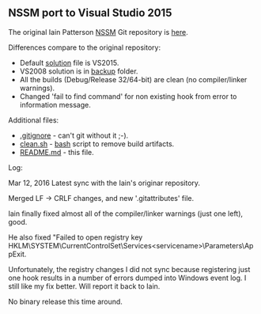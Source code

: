 NSSM port to Visual Studio 2015
-----------------------------------

The original Iain Patterson [NSSM](https://nssm.cc) Git repository is [here](https://git.nssm.cc/?p=nssm.git).

Differences compare to the original repository:

 - Default [solution](nssm.sln) file is VS2015.
 - VS2008 solution is in [backup](backup) folder.
 - All the builds (Debug/Release 32/64-bit) are clean (no compiler/linker warnings).
 - Changed 'fail to find command' for non existing hook from error to information message.

Additional files:

 - [.gitignore](.gitignore) - can't git without it ;-).
 - [clean.sh](clean.sh) - [bash](https://en.wikipedia.org/wiki/Bash_(Unix_shell)) script to remove build artifacts.
 - [README.md](README.md) - this file.

Log:

Mar 12, 2016 Latest sync with the Iain's originar repository.

Merged LF -> CRLF changes, and new '.gitattributes' file.

Iain finally fixed almost all of the compiler/linker warnings (just one left), good.

He also fixed "Failed to open registry key HKLM\SYSTEM\CurrentControlSet\Services\<servicename>\Parameters\AppExit.

Unfortunately, the registry changes I did not sync because registering just one hook results in a number of errors
dumped into Windows event log. I still like my fix better. Will report it back to Iain.

No binary release this time around.
